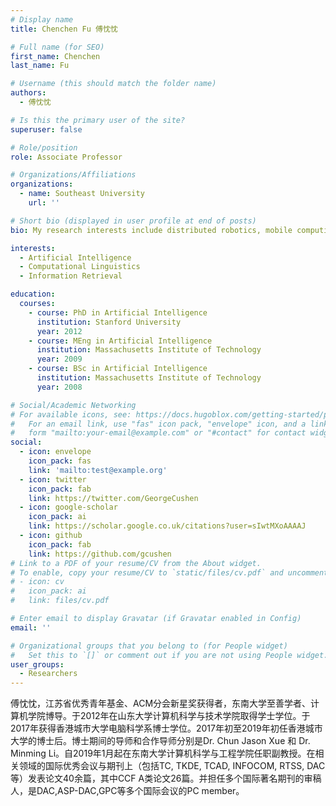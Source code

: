```yaml
---
# Display name
title: Chenchen Fu 傅忱忱

# Full name (for SEO)
first_name: Chenchen
last_name: Fu

# Username (this should match the folder name)
authors:
  - 傅忱忱

# Is this the primary user of the site?
superuser: false

# Role/position
role: Associate Professor

# Organizations/Affiliations
organizations:
  - name: Southeast University
    url: ''

# Short bio (displayed in user profile at end of posts)
bio: My research interests include distributed robotics, mobile computing and programmable matter.

interests:
  - Artificial Intelligence
  - Computational Linguistics
  - Information Retrieval

education:
  courses:
    - course: PhD in Artificial Intelligence
      institution: Stanford University
      year: 2012
    - course: MEng in Artificial Intelligence
      institution: Massachusetts Institute of Technology
      year: 2009
    - course: BSc in Artificial Intelligence
      institution: Massachusetts Institute of Technology
      year: 2008

# Social/Academic Networking
# For available icons, see: https://docs.hugoblox.com/getting-started/page-builder/#icons
#   For an email link, use "fas" icon pack, "envelope" icon, and a link in the
#   form "mailto:your-email@example.com" or "#contact" for contact widget.
social:
  - icon: envelope
    icon_pack: fas
    link: 'mailto:test@example.org'
  - icon: twitter
    icon_pack: fab
    link: https://twitter.com/GeorgeCushen
  - icon: google-scholar
    icon_pack: ai
    link: https://scholar.google.co.uk/citations?user=sIwtMXoAAAAJ
  - icon: github
    icon_pack: fab
    link: https://github.com/gcushen
# Link to a PDF of your resume/CV from the About widget.
# To enable, copy your resume/CV to `static/files/cv.pdf` and uncomment the lines below.
# - icon: cv
#   icon_pack: ai
#   link: files/cv.pdf

# Enter email to display Gravatar (if Gravatar enabled in Config)
email: ''

# Organizational groups that you belong to (for People widget)
#   Set this to `[]` or comment out if you are not using People widget.
user_groups:
  - Researchers
---
```


傅忱忱，江苏省优秀青年基金、ACM分会新星奖获得者，东南大学至善学者、计算机学院博导。于2012年在山东大学计算机科学与技术学院取得学士学位。于2017年获得香港城市大学电脑科学系博士学位。2017年初至2019年初任香港城市大学的博士后。博士期间的导师和合作导师分别是Dr. Chun Jason Xue 和 Dr. Minming Li。自2019年1月起在东南大学计算机科学与工程学院任职副教授。在相关领域的国际优秀会议与期刊上（包括TC, TKDE, TCAD, INFOCOM, RTSS, DAC等）发表论文40余篇，其中CCF A类论文26篇。并担任多个国际著名期刊的审稿人，是DAC,ASP-DAC,GPC等多个国际会议的PC member。
